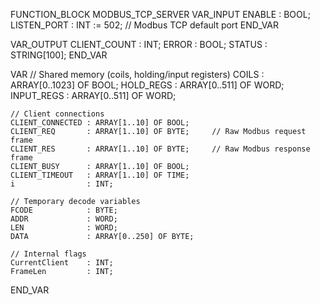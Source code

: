 FUNCTION_BLOCK MODBUS_TCP_SERVER
VAR_INPUT
    ENABLE         : BOOL;
    LISTEN_PORT    : INT := 502;   // Modbus TCP default port
END_VAR

VAR_OUTPUT
    CLIENT_COUNT   : INT;
    ERROR          : BOOL;
    STATUS         : STRING[100];
END_VAR

VAR
    // Shared memory (coils, holding/input registers)
    COILS          : ARRAY[0..1023] OF BOOL;
    HOLD_REGS      : ARRAY[0..511] OF WORD;
    INPUT_REGS     : ARRAY[0..511] OF WORD;

    // Client connections
    CLIENT_CONNECTED : ARRAY[1..10] OF BOOL;
    CLIENT_REQ       : ARRAY[1..10] OF BYTE;     // Raw Modbus request frame
    CLIENT_RES       : ARRAY[1..10] OF BYTE;     // Raw Modbus response frame
    CLIENT_BUSY      : ARRAY[1..10] OF BOOL;
    CLIENT_TIMEOUT   : ARRAY[1..10] OF TIME;
    i                : INT;

    // Temporary decode variables
    FCODE            : BYTE;
    ADDR             : WORD;
    LEN              : WORD;
    DATA             : ARRAY[0..250] OF BYTE;

    // Internal flags
    CurrentClient    : INT;
    FrameLen         : INT;
END_VAR
